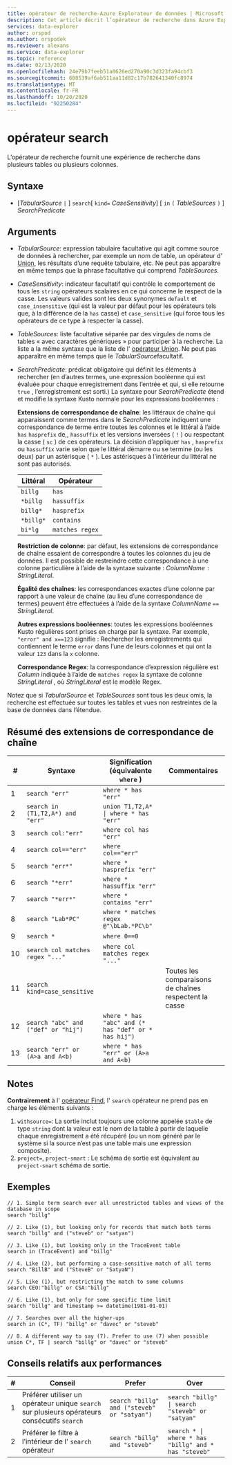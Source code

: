 ```yaml
---
title: opérateur de recherche-Azure Explorateur de données | Microsoft Docs
description: Cet article décrit l’opérateur de recherche dans Azure Explorateur de données.
services: data-explorer
author: orspod
ms.author: orspodek
ms.reviewer: alexans
ms.service: data-explorer
ms.topic: reference
ms.date: 02/13/2020
ms.openlocfilehash: 24e79b7feeb51a0626ed270a90c3d323fa94cbf3
ms.sourcegitcommit: 608539af6ab511aa11d82c17b782641340fc8974
ms.translationtype: MT
ms.contentlocale: fr-FR
ms.lasthandoff: 10/20/2020
ms.locfileid: "92250284"
---
```

# <a name="search-operator"></a>opérateur search

L’opérateur de recherche fournit une expérience de recherche dans plusieurs tables ou plusieurs colonnes.

## <a name="syntax"></a>Syntaxe

* [*TabularSource* `|` ] `search`[ `kind=` *CaseSensitivity*] [ `in` `(` *TableSources* `)` ] *SearchPredicate*

## <a name="arguments"></a>Arguments

* *TabularSource*: expression tabulaire facultative qui agit comme source de données à rechercher, par exemple un nom de table, un opérateur d' [Union](unionoperator.md), les résultats d’une requête tabulaire, etc. Ne peut pas apparaître en même temps que la phrase facultative qui comprend *TableSources*.

* *CaseSensitivity*: indicateur facultatif qui contrôle le comportement de tous les `string` opérateurs scalaires en ce qui concerne le respect de la casse. Les valeurs valides sont les deux synonymes `default` et `case_insensitive` (qui est la valeur par défaut pour les opérateurs tels que, à la différence de la `has` casse) et `case_sensitive` (qui force tous les opérateurs de ce type à respecter la casse).

* *TableSources*: liste facultative séparée par des virgules de noms de tables « avec caractères génériques » pour participer à la recherche.
  La liste a la même syntaxe que la liste de l' [opérateur Union](unionoperator.md).
  Ne peut pas apparaître en même temps que le *TabularSource*facultatif.

* *SearchPredicate*: prédicat obligatoire qui définit les éléments à rechercher (en d’autres termes, une expression booléenne qui est évaluée pour chaque enregistrement dans l’entrée et qui, si elle retourne `true` , l’enregistrement est sorti.) La syntaxe pour *SearchPredicate* étend et modifie la syntaxe Kusto normale pour les expressions booléennes :

  **Extensions de correspondance de chaîne**: les littéraux de chaîne qui apparaissent comme termes dans le *SearchPredicate* indiquent une correspondance de terme entre toutes les colonnes et le littéral à l’aide `has` `hasprefix` de,, `hassuffix` et les versions inversées ( `!` ) ou respectant la casse ( `sc` ) de ces opérateurs. La décision d’appliquer `has` , `hasprefix` ou `hassuffix` varie selon que le littéral démarre ou se termine (ou les deux) par un astérisque ( `*` ). Les astérisques à l’intérieur du littéral ne sont pas autorisés.

    |Littéral   |Opérateur   |
    |----------|-----------|
    |`billg`   |`has`      |
    |`*billg`  |`hassuffix`|
    |`billg*`  |`hasprefix`|
    |`*billg*` |`contains` |
    |`bi*lg`   |`matches regex`|

  **Restriction de colonne**: par défaut, les extensions de correspondance de chaîne essaient de correspondre à toutes les colonnes du jeu de données. Il est possible de restreindre cette correspondance à une colonne particulière à l’aide de la syntaxe suivante : *ColumnName* `:` *StringLiteral*.

  **Égalité des chaînes**: les correspondances exactes d’une colonne par rapport à une valeur de chaîne (au lieu d’une correspondance de termes) peuvent être effectuées à l’aide de la syntaxe *ColumnName* `==` *StringLiteral*.

  **Autres expressions booléennes**: toutes les expressions booléennes Kusto régulières sont prises en charge par la syntaxe.
    Par exemple, `"error" and x==123` signifie : Rechercher les enregistrements qui contiennent le terme `error` dans l’une de leurs colonnes et qui ont la valeur `123` dans la `x` colonne.

  **Correspondance Regex**: la correspondance d’expression régulière est *Column* indiquée à l’aide de `matches regex` la syntaxe de colonne *StringLiteral* , où *StringLiteral* est le modèle Regex.

Notez que si *TabularSource* et *TableSources* sont tous les deux omis, la recherche est effectuée sur toutes les tables et vues non restreintes de la base de données dans l’étendue.

## <a name="summary-of-string-matching-extensions"></a>Résumé des extensions de correspondance de chaîne

  |# |Syntaxe                                 |Signification (équivalente `where` )           |Commentaires|
  |--|---------------------------------------|---------------------------------------|--------|
  | 1|`search "err"`                         |`where * has "err"`                    ||
  | 2|`search in (T1,T2,A*) and "err"`       |<code>union T1,T2,A* &#124; where * has "err"<code>   ||
  | 3|`search col:"err"`                     |`where col has "err"`                  ||
  | 4|`search col=="err"`                    |`where col=="err"`                     ||
  | 5|`search "err*"`                        |`where * hasprefix "err"`              ||
  | 6|`search "*err"`                        |`where * hassuffix "err"`              ||
  | 7|`search "*err*"`                       |`where * contains "err"`               ||
  | 8|`search "Lab*PC"`                      |`where * matches regex @"\bLab.*PC\b"`||
  | 9|`search *`                             |`where 0==0`                           ||
  |10|`search col matches regex "..."`       |`where col matches regex "..."`        ||
  |11|`search kind=case_sensitive`           |                                       |Toutes les comparaisons de chaînes respectent la casse|
  |12|`search "abc" and ("def" or "hij")`    |`where * has "abc" and (* has "def" or * has hij")`||
  |13|`search "err" or (A>a and A<b)`        |`where * has "err" or (A>a and A<b)`   ||

## <a name="remarks"></a>Notes

**Contrairement** à l' [opérateur Find](findoperator.md), l' `search` opérateur ne prend pas en charge les éléments suivants :

1. `withsource=`: La sortie inclut toujours une colonne appelée `$table` de type `string` dont la valeur est le nom de la table à partir de laquelle chaque enregistrement a été récupéré (ou un nom généré par le système si la source n’est pas une table mais une expression composite).
2. `project=`, `project-smart` : Le schéma de sortie est équivalent au `project-smart` schéma de sortie.

## <a name="examples"></a>Exemples

```kusto
// 1. Simple term search over all unrestricted tables and views of the database in scope
search "billg"

// 2. Like (1), but looking only for records that match both terms
search "billg" and ("steveb" or "satyan")

// 3. Like (1), but looking only in the TraceEvent table
search in (TraceEvent) and "billg"

// 4. Like (2), but performing a case-sensitive match of all terms
search "BillB" and ("SteveB" or "SatyaN")

// 5. Like (1), but restricting the match to some columns
search CEO:"billg" or CSA:"billg"

// 6. Like (1), but only for some specific time limit
search "billg" and Timestamp >= datetime(1981-01-01)

// 7. Searches over all the higher-ups
search in (C*, TF) "billg" or "davec" or "steveb"

// 8. A different way to say (7). Prefer to use (7) when possible
union C*, TF | search "billg" or "davec" or "steveb"
```

## <a name="performance-tips"></a>Conseils relatifs aux performances

  |# |Conseil                                                                                  |Prefer                                        |Over                                                                    |
  |--|-------------------------------------------------------------------------------------|----------------------------------------------|------------------------------------------------------------------------|
  | 1| Préférer utiliser un opérateur unique `search` sur plusieurs opérateurs consécutifs `search`|`search "billg" and ("steveb" or "satyan")`   |<code>search "billg" &#124; search "steveb" or "satyan"<code>           ||
  | 2| Préférer le filtre à l’intérieur de l' `search` opérateur                                       |`search "billg" and "steveb"`                 |<code>search * &#124; where * has "billg" and * has "steveb"<code>      ||
